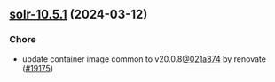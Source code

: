 

## [solr-10.5.1](https://github.com/truecharts/charts/compare/solr-10.5.0...solr-10.5.1) (2024-03-12)

### Chore



- update container image common to v20.0.8[@021a874](https://github.com/021a874) by renovate ([#19175](https://github.com/truecharts/charts/issues/19175))